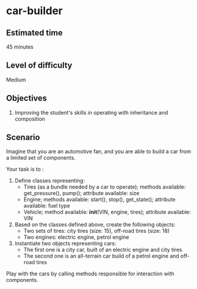 # car-builder

## Estimated time

45 minutes

## Level of difficulty

Medium

## Objectives

1. Improving the student's skills in operating with inheritance and composition

## Scenario

Imagine that you are an automotive fan, and you are able to build a car from a limited set of components.

Your task is to :
1. Define classes representing:
     - Tires (as a bundle needed by a car to operate); methods available: get_pressure(), pump(); attribute available: size
     - Engine; methods available: start(), stop(), get_state(); attribute available: fuel type
     - Vehicle; method available: __init__(VIN, engine, tires); attribute available: VIN
2. Based on the classes defined above, create the following objects:
     - Two sets of tires: city tires (size: 15), off-road tires (size: 18)
     - Two engines: electric engine, petrol engine
3. Instantiate two objects representing cars:
     - The first one is a city car, built of an electric engine and city tires
     - The second one is an all-terrain car build of a petrol engine and off-road tires

Play with the cars by calling methods responsible for interaction with components.
